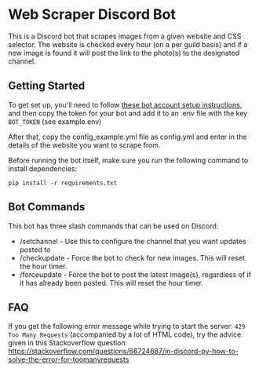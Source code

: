 # Web Scraper Discord Bot
This is a Discord bot that scrapes images from a given website and CSS selector. The website is checked every hour (on a per guild basis) and if a new image is found it will post the link to the photo(s) to the designated channel.

## Getting Started
To get set up, you'll need to follow [these bot account setup instructions](https://discordpy.readthedocs.io/en/stable/discord.html), and then copy the token for your bot and add it to an .env file with the key `BOT_TOKEN` (see example.env)

After that, copy the config_example.yml file as config.yml and enter in the details of the website you want to scrape from.

Before running the bot itself, make sure you run the following command to install dependencies:

    pip install -r requirements.txt


## Bot Commands
This bot has three slash commands that can be used on Discord:
- /setchannel - Use this to configure the channel that you want updates posted to
- /checkupdate - Force the bot to check for new images. This will reset the hour timer.
- /forceupdate - Force the bot to post the latest image(s), regardless of if it has already been posted. This will reset the hour timer.


## FAQ

If you get the following error message while trying to start the server: `429 Too Many Requests` (accompanied by a lot of HTML code), try the advice given in this Stackoverflow question: https://stackoverflow.com/questions/66724687/in-discord-py-how-to-solve-the-error-for-toomanyrequests